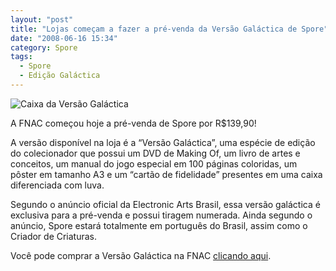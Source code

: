 ```yaml
---
layout: "post"
title: "Lojas começam a fazer a pré-venda da Versão Galáctica de Spore"
date: "2008-06-16 15:34"
category: Spore
tags:
  - Spore
  - Edição Galáctica
---
```


![Caixa da Versão Galáctica](/uploads/2019/07/21384350_41.jpg)

A FNAC começou hoje a pré-venda de Spore por R$139,90!

A versão disponível na loja é a “Versão Galáctica”, uma espécie de edição do colecionador que possui um DVD de Making Of, um livro de artes e conceitos, um manual do jogo especial em 100 páginas coloridas, um pôster em tamanho A3 e um “cartão de fidelidade” presentes em uma caixa diferenciada com luva.

Segundo o anúncio oficial da Electronic Arts Brasil, essa versão galáctica é exclusiva para a pré-venda e possui tiragem numerada. Ainda segundo o anúncio, Spore estará totalmente em português do Brasil, assim como o Criador de Criaturas.

Você pode comprar a Versão Galáctica na FNAC [clicando aqui](http://www.fnac.com.br/pc-mac-spore-versao-galactica-conteudo-exclusivo-FNAC,,games-7527-6.html).

